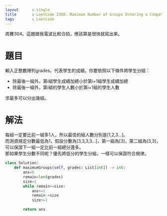 ```yaml
--- 
layout      : single
title       : LeetCode 2358. Maximum Number of Groups Entering a Competition
tags        : LeetCode
---
```

周賽304。這題跟我電波比較合拍，應該算是很快就寫出來。  

# 題目
輸入正整數陣列grades，代表學生的成績。你要依照以下條件將學生分組：  
- 除最後一組外，第i組學生成績加總小於第i+1組學生成績加總  
- 除最後一組外，第i組的學生人數小於第i+1組的學生人數  

求最多可以分出幾組。

# 解法
每組一定要比前一組多1人，所以最佳的組人數分別是[1,2,3...]。  
而測資規定分數最低為1，假設分數為[3,3,3,3...]，第一組為[3]，第二組為[3,3]，可以保證下一組一定比前一組總分還多。  
那如果學生分數不同呢？優先將低分的學生分組，一樣可以保證符合規律。  

```python
class Solution:
    def maximumGroups(self, grades: List[int]) -> int:
        ans=0
        remain=len(grades)
        size=1
        while remain>=size:
            ans+=1
            remain-=size
            size+=1
            
        return ans
```
